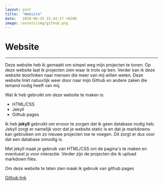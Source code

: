 ```yaml
---
layout: post
title:  "Website"
date:   2020-06-25 15:44:17 +0200
image: /assets/img/github.png
---
```

Website
======
------

Deze website heb ik gemaakt om simpel weg mijn projecten te tonen.
Op deze website laat ik projecten zien waar ik trots op ben. Verder kan ik deze website
doorlinken naar mensen die meer van mij willen weten. Deze website linkt natuurlijk weer door
naar mijn Github en andere zaken die iemand nodig heeft van mij.

Wat ik heb gebruikt om deze website te maken is:

* HTML/CSS
* Jekyll
* Github pages

Ik heb **jekyll** gebruikt om ervoor te zorgen dat ik geen database nodig heb.
Jekyll zorgt er namelijk voor dat je website static is en dat je markdowns kan gebruiken
om zo nieuwe projecten toe te voegen. Dit zorgt er dus voor dat een database onnodig is.

Met jekyll maak je gebruik van HTML/CSS om de pagina's te maken en eventueel js voor interactie.
Verder zijn de projecten die ik upload markdown files.

Om deze website te laten zien maak ik gebruik van github pages

[Github link](https://www.google.com)